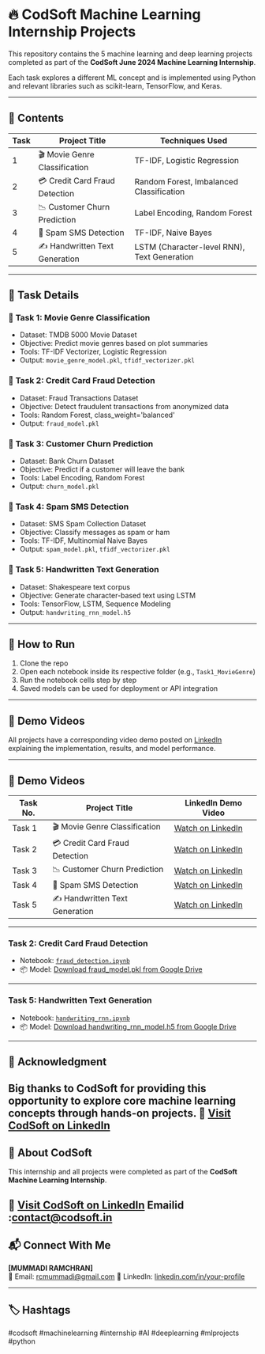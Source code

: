 # 🔥 CodSoft Machine Learning Internship Projects

This repository contains the 5 machine learning and deep learning projects completed as part of the **CodSoft June 2024 Machine Learning Internship**.

Each task explores a different ML concept and is implemented using Python and relevant libraries such as scikit-learn, TensorFlow, and Keras.

---

## 📌 Contents

| Task | Project Title                    | Techniques Used                            |
|------|----------------------------------|--------------------------------------------|
| 1    | 🎬 Movie Genre Classification    | TF-IDF, Logistic Regression                 |
| 2    | 💳 Credit Card Fraud Detection   | Random Forest, Imbalanced Classification   |
| 3    | 📉 Customer Churn Prediction     | Label Encoding, Random Forest              |
| 4    | 💬 Spam SMS Detection            | TF-IDF, Naive Bayes                        |
| 5    | ✍️ Handwritten Text Generation   | LSTM (Character-level RNN), Text Generation|

---

## 🧠 Task Details

### 🔹 **Task 1: Movie Genre Classification**
- Dataset: TMDB 5000 Movie Dataset
- Objective: Predict movie genres based on plot summaries
- Tools: TF-IDF Vectorizer, Logistic Regression
- Output: `movie_genre_model.pkl`, `tfidf_vectorizer.pkl`

### 🔹 **Task 2: Credit Card Fraud Detection**
- Dataset: Fraud Transactions Dataset
- Objective: Detect fraudulent transactions from anonymized data
- Tools: Random Forest, class_weight='balanced'
- Output: `fraud_model.pkl`

### 🔹 **Task 3: Customer Churn Prediction**
- Dataset: Bank Churn Dataset
- Objective: Predict if a customer will leave the bank
- Tools: Label Encoding, Random Forest
- Output: `churn_model.pkl`

### 🔹 **Task 4: Spam SMS Detection**
- Dataset: SMS Spam Collection Dataset
- Objective: Classify messages as spam or ham
- Tools: TF-IDF, Multinomial Naive Bayes
- Output: `spam_model.pkl`, `tfidf_vectorizer.pkl`

### 🔹 **Task 5: Handwritten Text Generation**
- Dataset: Shakespeare text corpus
- Objective: Generate character-based text using LSTM
- Tools: TensorFlow, LSTM, Sequence Modeling
- Output: `handwriting_rnn_model.h5`

---

## 🚀 How to Run

1. Clone the repo
2. Open each notebook inside its respective folder (e.g., `Task1_MovieGenre`)
3. Run the notebook cells step by step
4. Saved models can be used for deployment or API integration

---

## 🎥 Demo Videos

All projects have a corresponding video demo posted on [LinkedIn](https://www.linkedin.com) explaining the implementation, results, and model performance.

---

## 🎥 Demo Videos

| Task No. | Project Title                  | LinkedIn Demo Video |
|----------|--------------------------------|----------------------|
| Task 1   | 🎬 Movie Genre Classification  | [Watch on LinkedIn](https://www.linkedin.com/posts/ramcharan-mummadi-5973a72a3_codsoft-machinelearning-internship-activity-7339361898611560450-ZZ0V?utm_source=share&utm_medium=member_desktop&rcm=ACoAAEk08IMBgtVhiLfvseThCHsaIMJ-AW1t6zw) |
| Task 2   | 💳 Credit Card Fraud Detection | [Watch on LinkedIn](https://www.linkedin.com/posts/ramcharan-mummadi-5973a72a3_codsoft-machinelearning-frauddetection-activity-7339363379259523072-pgmh?utm_source=share&utm_medium=member_desktop&rcm=ACoAAEk08IMBgtVhiLfvseThCHsaIMJ-AW1t6zw) |
| Task 3   | 📉 Customer Churn Prediction   | [Watch on LinkedIn](https://www.linkedin.com/posts/ramcharan-mummadi-5973a72a3_codsoft-machinelearning-internship-activity-7339364273288093697-NoSc?utm_source=share&utm_medium=member_desktop&rcm=ACoAAEk08IMBgtVhiLfvseThCHsaIMJ-AW1t6zw) |
| Task 4   | 💬 Spam SMS Detection          | [Watch on LinkedIn](https://www.linkedin.com/posts/ramcharan-mummadi-5973a72a3_codsoft-machinelearning-spamfilter-activity-7339364520240271362-bKZ6?utm_source=share&utm_medium=member_desktop&rcm=ACoAAEk08IMBgtVhiLfvseThCHsaIMJ-AW1t6zw) |
| Task 5   | ✍️ Handwritten Text Generation | [Watch on LinkedIn](https://www.linkedin.com/posts/ramcharan-mummadi-5973a72a3_codsoft-deeplearning-rnn-activity-7339365018871701505-8uOS?utm_source=share&utm_medium=member_desktop&rcm=ACoAAEk08IMBgtVhiLfvseThCHsaIMJ-AW1t6zw) |


---
### Task 2: Credit Card Fraud Detection

- Notebook: [`fraud_detection.ipynb`](Task2_FraudDetection/fraud_detection.ipynb)
- 📦 Model: [Download fraud_model.pkl from Google Drive](https://drive.google.com/file/d/1jkCgGruZCOSYOCJI1NnoNPTRh0wy2Kk0/view?usp=drive_link)
---
### Task 5: Handwritten Text Generation

- Notebook: [`handwriting_rnn.ipynb`](Task5_HandwritingGen/handwriting_rnn.ipynb)
- 📦 Model: [Download handwriting_rnn_model.h5 from Google Drive](https://drive.google.com/file/d/1Kepw5IAAKyOIWIH2DgIJeqSpTbhKK55b/view?usp=drive_link)
---
## 🙏 Acknowledgment

Big thanks to **CodSoft** for providing this opportunity to explore core machine learning concepts through hands-on projects.
🔗 [Visit CodSoft on LinkedIn](https://www.linkedin.com/company/codsoft/?lipi=urn%3Ali%3Apage%3Ad_flagship3_detail_base%3BSEs9OP5LQaaL4k26xzw%2FBA%3D%3D)
---

## 🏢 About CodSoft

This internship and all projects were completed as part of the **CodSoft Machine Learning Internship**.

🔗 [Visit CodSoft on LinkedIn](https://www.linkedin.com/company/codsoft/?lipi=urn%3Ali%3Apage%3Ad_flagship3_detail_base%3BSEs9OP5LQaaL4k26xzw%2FBA%3D%3D)
Emailid :contact@codsoft.in
---

## 📬 Connect With Me

**[MUMMADI RAMCHRAN]**  
📧 Email: rcmummadi@gmail.com 
🔗 LinkedIn: [linkedin.com/in/your-profile](https://www.linkedin.com/in/ramcharan-mummadi-5973a72a3)

---

## 🏷️ Hashtags
#codsoft #machinelearning #internship #AI #deeplearning #mlprojects #python
